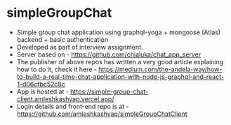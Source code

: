 # simpleGroupChat
* Simple group chat application using graphql-yoga + mongoose (Atlas) backend + basic authentication
* Developed as part of interview assignment.
* Server based on - https://github.com/chialuka/chat_app_server
* The publisher of above repos has written a very good article explaining how to do it, check it here - https://medium.com/the-andela-way/how-to-build-a-real-time-chat-application-with-node-js-graphql-and-react-1-d06cfbc52c8c
* App is hosted at - https://simple-group-chat-client.amleshkashyap.vercel.app/
* Login details and front-end repo is at - https://github.com/amleshkashyap/simpleGroupChatClient
